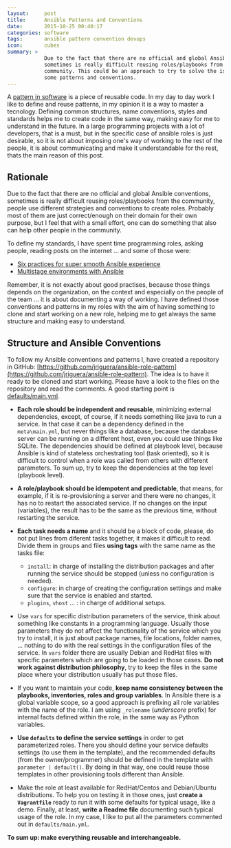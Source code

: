 ```yaml
---
layout:     post
title:      Ansible Patterns and Conventions
date:       2015-10-25 00:40:17
categories: software
tags:       ansible pattern convention devops
icon:       cubes
summary: >
            Due to the fact that there are no official and global Ansible conventions, 
            sometimes is really difficult reusing roles/playbooks from the 
            community. This could be an approach to try to solve the issue by defining
            some patterns and conventions.
---
```


A [pattern in software](http://en.wikipedia.org/wiki/Software_design_pattern) 
is a piece of reusable code. In my day to day work I like to define and reuse 
patterns, in my opinion it is a way to master a tecnology. Defining common 
structures, name conventions, styles and standards helps me to create 
code in the same way, making easy for me to understand in the future.
In a large programming projects with a lot of developers, that is a must, 
but in the specific case of ansible roles is just desirable, so it is not 
about imposing one's way of working to the rest of the people, it is about
communicating and make it understandable for the rest, thats the main reason
of this post.


Rationale
---------

Due to the fact that there are no official and global Ansible conventions, sometimes 
is really difficult reusing roles/playbooks from the community, people use 
different strategies and conventions to create roles. Probably most of them are 
just correct/enough on their domain for their own purpose, but I feel that with 
a small effort, one can do something that also can help other people in the 
community.

To define my standards, I have spent time programming roles, asking people, 
reading posts on the internet ... and some of those were:

 * [Six practices for super smooth Ansible experience](http://hakunin.com/six-ansible-practices)
 * [Multistage environments with Ansible](http://rosstuck.com/multistage-environments-with-ansible/)

Remember, it is not exactly about good practises, because those things depends on 
the organization, on the context and especially on the people of the team ...
it is about documenting a way of working. I have defined those conventions 
and patterns in my roles with the aim of having something to clone and start 
working on a new role, helping me to get always the same structure and 
making easy to understand.


Structure and Ansible Conventions
---------------------------------

To follow my Ansible conventions and patterns I, have created a repository
in GitHub: [https://github.com/jriguera/ansible-role-pattern](https://github.com/jriguera/ansible-role-pattern). 
The idea is to have it ready to be cloned and start working. Please have a look 
to the files on the repository and read the comments. A good starting point is 
[defaults/main.yml](https://github.com/jriguera/ansible-role-pattern/blob/master/defaults/main.yml).


 * **Each role should be independent and reusable**, minimizing external dependencies,
   except, of course, if it needs something like java to run a service. In that
   case it can be a dependency defined in the `meta\main.yml`, but never 
   things like a database, because the database server can be running on a 
   different host, even you could use things like SQLite. The dependencies 
   should be defined at playbook level, because Ansible is kind of stateless 
   orchestrating tool (task oriented), so it is difficult to control when a role 
   was called from others with different parameters. To sum up, try to keep 
   the dependencies at the top level (playbook level).

 * **A role/playbook should be idempotent and predictable**, that means, for example, 
   if it is re-provisioning a server and there were no changes, it has no to restart 
   the associated service. If no changes on the input (variables), the result has to
   be the same as the previous time, without restarting the service.

 * **Each task needs a name** and it should be a block of code, please, do not put 
   lines from diferent tasks together, it makes it difficult to read.
   Divide them in groups and files **using tags** with the same name as the tasks file:
   * `install`: in charge of installing the distribution packages and after 
   running the service should be stopped (unless no configuration is needed).
   * `configure`: in charge of creating the configuration settings and
   make sure that the service is enabled and started.
   * `plugins`, `vhost` ... : in charge of additional setups.

 * Use `vars` for specific distribution parameters of the service, think about 
   something like constants in a programming language. Usually those parameters they 
   do not affect the functionality of the service which you try to install, it is 
   just about package names, file locations, folder names, ... nothing to do with 
   the real settings in the configuration files of the service. In `vars` folder
   there are usually Debian and RedHat files with specific parameters which are 
   going to be loaded in those cases. **Do not work against distribution philosophy**, 
   try to keep the files in the same place where your distribution usually has put 
   those files.

 * If you want to maintain your code, **keep name consistency between the 
   playbooks, inventories, roles and group variables**. In Ansible there is a
   global variable scope, so a good approach is prefixing all role variables
   with the name of the role. I am using `_rolename` (*underscore* prefix) for 
   internal facts defined within the role, in the same way as Python variables.

 * **Use `defaults` to define the service settings** in order to get parameterized 
   roles. There you should define your service defaults settings (to use them in 
   the template), and the recommended defaults (from the owner/programmer) 
   should be defined in the template with `parameter | default()`. By doing in
   that way, one could reuse those templates in other provisioning tools 
   different than Ansible.

 * Make the role at least available for RedHat/Centos and Debian/Ubuntu distributions. 
   To help you on testing it in those ones, just **create a `Vagrantfile`** ready to 
   run it with some defaults for typical usage, like a demo. Finally, at least, **write 
   a Readme file** documenting such typical usage of the role. In my case, I like to 
   put all the parameters commented out in `defaults/main.yml`.


**To sum up: make everything reusable and interchangeable.**

